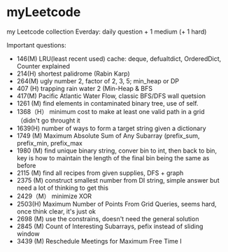 # myLeetcode
my Leetcode collection
  Everday: daily question + 1 medium (+ 1 hard)

Important questions:
  - 146(M) LRU(least recent used) cache: deque, defualtdict, OrderedDict, Counter explained
  - 214(H) shortest palidrome (Rabin Karp)
  - 264(M) ugly number 2, factor of 2, 3, 5; min_heap or DP
  - 407 (H) trapping rain water 2 (Min-Heap & BFS
  - 417(M) Pacific Atlantic Water Flow, classic BFS/DFS wall quetsion
  - 1261 (M) find elements in contaminated binary tree, use of self.
  - 1368（H） minimum cost to make at least one valid path in a grid （didn't go throught it
  - 1639(H) number of ways to form a target string given a dictionary
  - 1749 (M) Maximum Absolute Sum of Any Subarray (prefix_sum, prefix_min, prefix_max
  - 1980 (M) find unique binary string, conver bin to int, then back to bin, key is how to maintain the length of the final bin being the same as before
  - 2115 (M) find all recipes from given supplies, DFS + graph
  - 2375 (M) construct smallest number from DI string, simple answer but need a lot of thinking to get this 
  - 2429（M） minimize XOR
  - 2503(H) Maximum Number of Points From Grid Queries, seems hard, once think clear, it's just ok
  - 2698 (M) use the constrains, doesn't need the general solution
  - 2845 (M) Count of Interesting Subarrays, pefix instead of sliding window
  - 3439 (M) Reschedule Meetings for Maximum Free Time I


